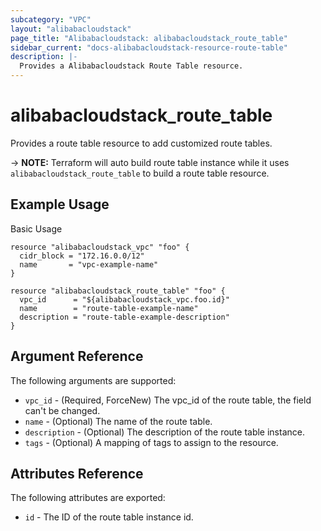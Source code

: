 ```yaml
---
subcategory: "VPC"
layout: "alibabacloudstack"
page_title: "Alibabacloudstack: alibabacloudstack_route_table"
sidebar_current: "docs-alibabacloudstack-resource-route-table"
description: |-
  Provides a Alibabacloudstack Route Table resource.
---
```


# alibabacloudstack\_route_table

Provides a route table resource to add customized route tables.

-> **NOTE:** Terraform will auto build route table instance while it uses `alibabacloudstack_route_table` to build a route table resource.

## Example Usage

Basic Usage

```
resource "alibabacloudstack_vpc" "foo" {
  cidr_block = "172.16.0.0/12"
  name       = "vpc-example-name"
}

resource "alibabacloudstack_route_table" "foo" {
  vpc_id      = "${alibabacloudstack_vpc.foo.id}"
  name        = "route-table-example-name"
  description = "route-table-example-description"
}
```

## Argument Reference

The following arguments are supported:

* `vpc_id` - (Required, ForceNew) The vpc_id of the route table, the field can't be changed.
* `name` - (Optional) The name of the route table.
* `description` - (Optional) The description of the route table instance.
* `tags` - (Optional) A mapping of tags to assign to the resource.

## Attributes Reference

The following attributes are exported:

* `id` - The ID of the route table instance id.



